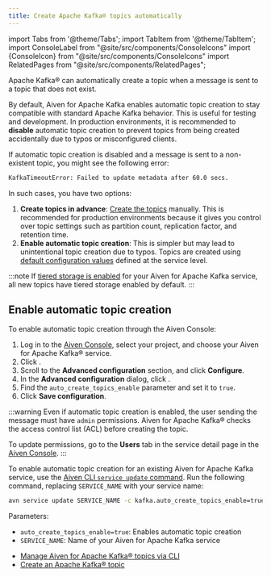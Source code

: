```yaml
---
title: Create Apache Kafka® topics automatically
---
```

import Tabs from '@theme/Tabs';
import TabItem from '@theme/TabItem';
import ConsoleLabel from "@site/src/components/ConsoleIcons"
import {ConsoleIcon} from "@site/src/components/ConsoleIcons"
import RelatedPages from "@site/src/components/RelatedPages";

Apache Kafka® can automatically create a topic when a message is sent to a topic that does not exist.

By default, Aiven for Apache Kafka enables automatic topic creation to stay compatible
with standard Apache Kafka behavior. This is useful for testing and development. In
production environments, it is recommended to **disable** automatic topic creation to
prevent topics from being created accidentally due to typos or misconfigured clients.

If automatic topic creation is disabled and a message is sent to a non-existent topic,
you might see the following error:

```bash
KafkaTimeoutError: Failed to update metadata after 60.0 secs.
```

In such cases, you have two options:

1. **Create topics in advance**: [Create the topics](/docs/products/kafka/howto/create-topic)
   manually. This is recommended for production environments because it gives you
   control over topic settings such as partition count, replication factor, and
   retention time.
1. **Enable automatic topic creation**: This is simpler but may lead to unintentional
   topic creation due to typos. Topics are created
   using [default configuration values](set-kafka-parameters) defined at the service level.

:::note
If [tiered storage is enabled](/docs/products/kafka/howto/enable-kafka-tiered-storage)
for your Aiven for Apache Kafka service, all new topics have tiered storage enabled
by default.
:::

## Enable automatic topic creation

<Tabs groupId="setup">
<TabItem value="Console" label="Console" default>

To enable automatic topic creation through the Aiven Console:

1. Log in to the [Aiven Console](https://console.aiven.io/), select your
   project, and choose your Aiven for Apache Kafka® service.
1. Click <ConsoleLabel name="service settings"/>.
1. Scroll to the **Advanced configuration** section, and click **Configure**.
1. In the **Advanced configuration** dialog, click
   <ConsoleLabel name="addadvancedconfiguration"/>.
1. Find the `auto_create_topics_enable` parameter and set it to `true`.
1. Click **Save configuration**.

:::warning
Even if automatic topic creation is enabled, the user sending the message
must have `admin` permissions.
Aiven for Apache Kafka® checks the access control list (ACL) before creating the topic.

To update permissions, go to the **Users** tab in the service detail page in
the [Aiven Console](https://console.aiven.io/).
:::

</TabItem>
<TabItem value="CLI" label="CLI">

To enable automatic topic creation for an existing Aiven for Apache Kafka service, use the
[Aiven CLI `service update` command](/docs/tools/cli/service-cli#avn-cli-service-update).
Run the following command, replacing `SERVICE_NAME` with your service name:

```bash
avn service update SERVICE_NAME -c kafka.auto_create_topics_enable=true
```

Parameters:

- `auto_create_topics_enable=true`: Enables automatic topic creation
- `SERVICE_NAME`: Name of your Aiven for Apache Kafka service

</TabItem>
</Tabs>

<RelatedPages/>

- [Manage Aiven for Apache Kafka® topics via CLI](/docs/tools/cli/service/topic#avn_cli_service_topic_create)
- [Create an Apache Kafka® topic](/docs/products/kafka/howto/create-topic)
